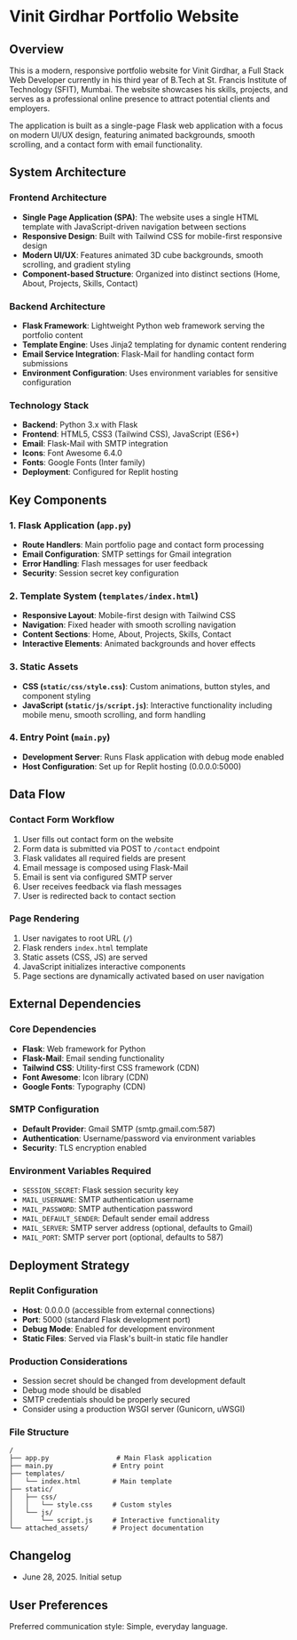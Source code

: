 # Vinit Girdhar Portfolio Website

## Overview

This is a modern, responsive portfolio website for Vinit Girdhar, a Full Stack Web Developer currently in his third year of B.Tech at St. Francis Institute of Technology (SFIT), Mumbai. The website showcases his skills, projects, and serves as a professional online presence to attract potential clients and employers.

The application is built as a single-page Flask web application with a focus on modern UI/UX design, featuring animated backgrounds, smooth scrolling, and a contact form with email functionality.

## System Architecture

### Frontend Architecture
- **Single Page Application (SPA)**: The website uses a single HTML template with JavaScript-driven navigation between sections
- **Responsive Design**: Built with Tailwind CSS for mobile-first responsive design
- **Modern UI/UX**: Features animated 3D cube backgrounds, smooth scrolling, and gradient styling
- **Component-based Structure**: Organized into distinct sections (Home, About, Projects, Skills, Contact)

### Backend Architecture
- **Flask Framework**: Lightweight Python web framework serving the portfolio content
- **Template Engine**: Uses Jinja2 templating for dynamic content rendering
- **Email Service Integration**: Flask-Mail for handling contact form submissions
- **Environment Configuration**: Uses environment variables for sensitive configuration

### Technology Stack
- **Backend**: Python 3.x with Flask
- **Frontend**: HTML5, CSS3 (Tailwind CSS), JavaScript (ES6+)
- **Email**: Flask-Mail with SMTP integration
- **Icons**: Font Awesome 6.4.0
- **Fonts**: Google Fonts (Inter family)
- **Deployment**: Configured for Replit hosting

## Key Components

### 1. Flask Application (`app.py`)
- **Route Handlers**: Main portfolio page and contact form processing
- **Email Configuration**: SMTP settings for Gmail integration
- **Error Handling**: Flash messages for user feedback
- **Security**: Session secret key configuration

### 2. Template System (`templates/index.html`)
- **Responsive Layout**: Mobile-first design with Tailwind CSS
- **Navigation**: Fixed header with smooth scrolling navigation
- **Content Sections**: Home, About, Projects, Skills, Contact
- **Interactive Elements**: Animated backgrounds and hover effects

### 3. Static Assets
- **CSS (`static/css/style.css`)**: Custom animations, button styles, and component styling
- **JavaScript (`static/js/script.js`)**: Interactive functionality including mobile menu, smooth scrolling, and form handling

### 4. Entry Point (`main.py`)
- **Development Server**: Runs Flask application with debug mode enabled
- **Host Configuration**: Set up for Replit hosting (0.0.0.0:5000)

## Data Flow

### Contact Form Workflow
1. User fills out contact form on the website
2. Form data is submitted via POST to `/contact` endpoint
3. Flask validates all required fields are present
4. Email message is composed using Flask-Mail
5. Email is sent via configured SMTP server
6. User receives feedback via flash messages
7. User is redirected back to contact section

### Page Rendering
1. User navigates to root URL (`/`)
2. Flask renders `index.html` template
3. Static assets (CSS, JS) are served
4. JavaScript initializes interactive components
5. Page sections are dynamically activated based on user navigation

## External Dependencies

### Core Dependencies
- **Flask**: Web framework for Python
- **Flask-Mail**: Email sending functionality
- **Tailwind CSS**: Utility-first CSS framework (CDN)
- **Font Awesome**: Icon library (CDN)
- **Google Fonts**: Typography (CDN)

### SMTP Configuration
- **Default Provider**: Gmail SMTP (smtp.gmail.com:587)
- **Authentication**: Username/password via environment variables
- **Security**: TLS encryption enabled

### Environment Variables Required
- `SESSION_SECRET`: Flask session security key
- `MAIL_USERNAME`: SMTP authentication username
- `MAIL_PASSWORD`: SMTP authentication password
- `MAIL_DEFAULT_SENDER`: Default sender email address
- `MAIL_SERVER`: SMTP server address (optional, defaults to Gmail)
- `MAIL_PORT`: SMTP server port (optional, defaults to 587)

## Deployment Strategy

### Replit Configuration
- **Host**: 0.0.0.0 (accessible from external connections)
- **Port**: 5000 (standard Flask development port)
- **Debug Mode**: Enabled for development environment
- **Static Files**: Served via Flask's built-in static file handler

### Production Considerations
- Session secret should be changed from development default
- Debug mode should be disabled
- SMTP credentials should be properly secured
- Consider using a production WSGI server (Gunicorn, uWSGI)

### File Structure
```
/
├── app.py                 # Main Flask application
├── main.py               # Entry point
├── templates/
│   └── index.html        # Main template
├── static/
│   ├── css/
│   │   └── style.css     # Custom styles
│   └── js/
│       └── script.js     # Interactive functionality
└── attached_assets/      # Project documentation
```

## Changelog
- June 28, 2025. Initial setup

## User Preferences

Preferred communication style: Simple, everyday language.